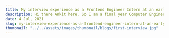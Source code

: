 ```yaml
---
title: My interview experience as a Frontend Engineer Intern at an early-stage startup 🔥‼
description: Hi there Ankit here. So I am a final year Computer Engineering undergraduate at Government Engineering College, Dahod, Gujarat. A month ago I'd interviewed at early stage startup iSimplexity for Frontend Engineer Intern.
date: 4 Jul, 2021
slug: my-interview-experience-as-a-frontend-engineer-intern-at-an-early-stage-startup
thumbnail: "../../assets/images/thumbnail/blogs/first-interview.jpg"
---
```

